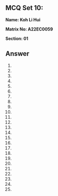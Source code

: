 ## MCQ Set 10:

**Name: Koh Li Hui**

**Matrix No: A22EC0059**

**Section: 01**

## Answer
1. 
2. 
3. 
4. 
5. 
6. 
7. 
8. 
9. 
10. 
11. 
12. 
13. 
14. 
15. 
16. 
17. 
18.
19. 
20. 
21. 
22. 
23. 
24. 
25. 
